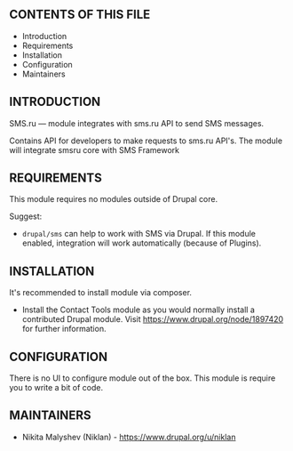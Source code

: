 CONTENTS OF THIS FILE
---------------------

 * Introduction
 * Requirements
 * Installation
 * Configuration
 * Maintainers


INTRODUCTION
------------

SMS.ru — module integrates with sms.ru API to send SMS messages.

Contains API for developers to make requests to sms.ru API's. The module will integrate smsru core with SMS Framework


REQUIREMENTS
------------

This module requires no modules outside of Drupal core.

Suggest:

- `drupal/sms` can help to work with SMS via Drupal. If this module enabled, integration will work automatically (because of Plugins).


INSTALLATION
------------

It's recommended to install module via composer.

 * Install the Contact Tools module as you would normally install a contributed
   Drupal module. Visit https://www.drupal.org/node/1897420 for further
   information.


CONFIGURATION
-------------

There is no UI to configure module out of the box. This module is require you to write a bit of code.


MAINTAINERS
-----------

 * Nikita Malyshev (Niklan) - https://www.drupal.org/u/niklan

